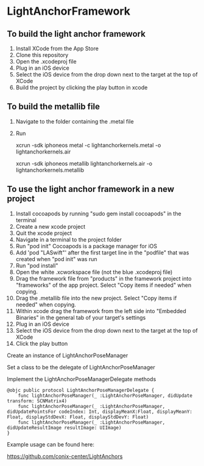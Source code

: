 # LightAnchorFramework

## To build the light anchor framework

1. Install XCode from the App Store
1. Clone this repository
1. Open the .xcodeproj file
1. Plug in an iOS device
1. Select the iOS device from the drop down next to the target at the top of XCode
1. Build the project by clicking the play button in xcode

## To build the metallib file

1. Navigate to the folder containing the .metal file
1. Run

    xcrun -sdk iphoneos metal -c lightanchorkernels.metal -o lightanchorkernels.air
    
    xcrun -sdk iphoneos metallib lightanchorkernels.air -o lightanchorkernels.metallib


## To use the light anchor framework in a new project

1. Install cocoapods by running "sudo gem install cocoapods" in the terminal
1. Create a new xcode project
1. Quit the xcode project
1. Navigate in a terminal to the project folder
1. Run "pod init"  Cocoapods is a package manager for iOS
1. Add 'pod "LASwift"' after the first target line in the "podfile" that was created when "pod init" was run
1. Run "pod install"
1. Open the white .xcworkspace file (not the blue .xcodeproj file)
1. Drag the framework file from "products" in the framework project into "frameworks" of the app project.  Select "Copy items if needed" when copying.    
1. Drag the .metallib file into the new project.  Select "Copy items if needed" when copying.  
1. Within xcode drag the framework from the left side into "Embedded Binaries" in the general tab of your target's settings
1. Plug in an iOS device
1. Select the iOS device from the drop down next to the target at the top of XCode
1. Click the play button

Create an instance of LightAnchorPoseManager

Set a class to be the delegate of LightAnchorPoseManager

Implement the LightAnchorPoseManagerDelegate methods 
```
@objc public protocol LightAnchorPoseManagerDelegate {
    func lightAnchorPoseManager(_ :LightAnchorPoseManager, didUpdate transform: SCNMatrix4)
    func lightAnchorPoseManager(_ :LightAnchorPoseManager, didUpdatePointsFor codeIndex: Int, displayMeanX:Float, displayMeanY: Float, displayStdDevX: Float, displayStdDevY: Float)
    func lightAnchorPoseManager(_ :LightAnchorPoseManager, didUpdateResultImage resultImage: UIImage)
}
```

Example usage can be found here:

https://github.com/conix-center/LightAnchors

